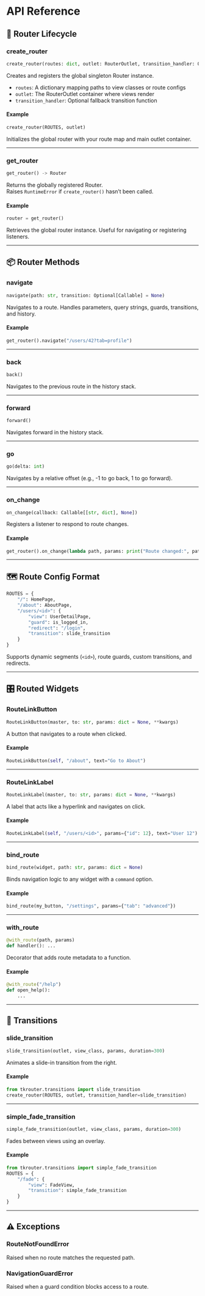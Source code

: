 # API Reference

## 🔧 Router Lifecycle

### create_router

```python
create_router(routes: dict, outlet: RouterOutlet, transition_handler: Optional[Callable] = None) -> Router
```
Creates and registers the global singleton Router instance.

- `routes`: A dictionary mapping paths to view classes or route configs
- `outlet`: The RouterOutlet container where views render
- `transition_handler`: Optional fallback transition function

#### Example

```python
create_router(ROUTES, outlet)
```

Initializes the global router with your route map and main outlet container.

---

### get_router

```python
get_router() -> Router
```
Returns the globally registered Router.  
Raises `RuntimeError` if `create_router()` hasn’t been called.

#### Example

```python
router = get_router()
```

Retrieves the global router instance. Useful for navigating or registering listeners.

---

## 📦 Router Methods

### navigate

```python
navigate(path: str, transition: Optional[Callable] = None)
```
Navigates to a route. Handles parameters, query strings, guards, transitions, and history.

#### Example

```python
get_router().navigate("/users/42?tab=profile")
```

---

### back

```python
back()
```
Navigates to the previous route in the history stack.

---

### forward

```python
forward()
```
Navigates forward in the history stack.

---

### go

```python
go(delta: int)
```
Navigates by a relative offset (e.g., -1 to go back, 1 to go forward).

---

### on_change

```python
on_change(callback: Callable[[str, dict], None])
```
Registers a listener to respond to route changes.

#### Example

```python
get_router().on_change(lambda path, params: print("Route changed:", path))
```

---

## 🗺️ Route Config Format

```python
ROUTES = {
    "/": HomePage,
    "/about": AboutPage,
    "/users/<id>": {
        "view": UserDetailPage,
        "guard": is_logged_in,
        "redirect": "/login",
        "transition": slide_transition
    }
}
```
Supports dynamic segments (`<id>`), route guards, custom transitions, and redirects.

---

## 🎛️ Routed Widgets

### RouteLinkButton

```python
RouteLinkButton(master, to: str, params: dict = None, **kwargs)
```
A button that navigates to a route when clicked.

#### Example

```python
RouteLinkButton(self, "/about", text="Go to About")
```

---

### RouteLinkLabel

```python
RouteLinkLabel(master, to: str, params: dict = None, **kwargs)
```
A label that acts like a hyperlink and navigates on click.

#### Example

```python
RouteLinkLabel(self, "/users/<id>", params={"id": 12}, text="User 12")
```

---

### bind_route

```python
bind_route(widget, path: str, params: dict = None)
```
Binds navigation logic to any widget with a `command` option.

#### Example

```python
bind_route(my_button, "/settings", params={"tab": "advanced"})
```

---

### with_route

```python
@with_route(path, params)
def handler(): ...
```
Decorator that adds route metadata to a function.

#### Example

```python
@with_route("/help")
def open_help():
    ...
```

---

## 🎥 Transitions

### slide_transition

```python
slide_transition(outlet, view_class, params, duration=300)
```
Animates a slide-in transition from the right.

#### Example

```python
from tkrouter.transitions import slide_transition
create_router(ROUTES, outlet, transition_handler=slide_transition)
```

---

### simple_fade_transition

```python
simple_fade_transition(outlet, view_class, params, duration=300)
```
Fades between views using an overlay.

#### Example

```python
from tkrouter.transitions import simple_fade_transition
ROUTES = {
    "/fade": {
        "view": FadeView,
        "transition": simple_fade_transition
    }
}
```

---

## ⚠️ Exceptions

### RouteNotFoundError

Raised when no route matches the requested path.

### NavigationGuardError

Raised when a guard condition blocks access to a route.